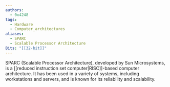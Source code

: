 ```yaml
---
authors: 
  - 0x4248
tags:
  - Hardware
  - Computer_architectures
aliases:
  - SPARC
  - Scalable Processor Architecture
Bits: "[[32-bit]]"
---
```

SPARC (Scalable Processor Architecture), developed by Sun Microsystems, is a [[reduced instruction set computer|RISC]]-based computer architecture. It has been used in a variety of systems, including workstations and servers, and is known for its reliability and scalability.